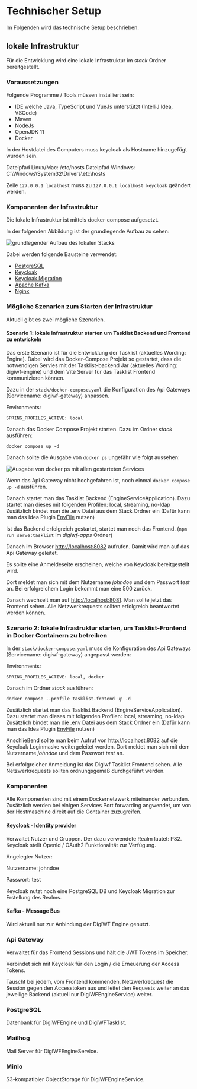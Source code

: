 # Technischer Setup

Im Folgenden wird das technische Setup beschrieben.

## lokale Infrastruktur

Für die Entwicklung wird eine lokale Infrastruktur im _stack_ Ordner bereitgestellt.

### Voraussetzungen

Folgende Programme / Tools müssen installiert sein:

* IDE welche Java, TypeScript und VueJs unterstützt (IntelliJ Idea, VSCode)
* Maven
* NodeJs
* OpenJDK 11
* Docker

In der Hostdatei des Computers muss keycloak als Hostname hinzugefügt wurden sein.

Dateipfad Linux/Mac: /etc/hosts
Dateipfad Windows: C:\Windows\System32\Drivers\etc\hosts

Zeile `127.0.0.1 localhost` muss zu `127.0.0.1 localhost keycloak` geändert werden.

### Komponenten der Infrastruktur

Die lokale Infrastruktur ist mittels docker-compose aufgesetzt.

In der folgenden Abbildung ist der grundlegende Aufbau zu sehen:

![grundlegender Aufbau des lokalen Stacks](~@source/images/platform/guides/technical-setup/docker-setup.png)

Dabei werden folgende Bausteine verwendet:

* [PostgreSQL](https://www.postgresql.org/)
* [Keycloak](https://www.keycloak.org/)
* [Keycloak Migration](https://github.com/mayope/keycloakmigration)
* [Apache Kafka](https://kafka.apache.org/)
* [Nginx](https://www.nginx.com/)

### Mögliche Szenarien zum Starten der Infrastruktur

Aktuell gibt es zwei mögliche Szenarien.

#### Szenario 1: lokale Infrastruktur starten um Tasklist Backend und Frontend zu entwickeln

Das erste Szenario ist für die Entwicklung der Tasklist (aktuelles Wording: Engine). Dabei wird das Docker-Compose Projekt so gestartet, dass die notwendigen Servies mit der Tasklist-backend Jar (aktuelles Wording: digiwf-engine) und dem Vite Server für das Tasklist Frontend kommunizieren können.

Dazu in der `stack/docker-compose.yaml` die Konfiguration des Api Gateways (Servicename: digiwf-gateway) anpassen.

Environments: 

```
SPRING_PROFILES_ACTIVE: local
```

Danach das Docker Compose Projekt starten. 
Dazu im Ordner _stack_ ausführen:

```docker compose up -d```

Danach sollte die Ausgabe von `docker ps` ungefähr wie folgt aussehen:

![Ausgabe von docker ps mit allen gestarteten Services](~@source/images/platform/guides/technical-setup/docker-ps-output.png)

Wenn das Api Gateway nicht hochgefahren ist, noch einmal `docker compose up -d` ausführen.

Danach startet man das Tasklist Backend (EngineServiceApplication).
Dazu startet man dieses mit folgenden Profilen: local, streaming, no-ldap
Zusätzlich bindet man die .env Datei aus dem Stack Ordner ein (Dafür kann man das Idea Plugin [EnvFile](https://plugins.jetbrains.com/plugin/7861-envfile) nutzen)

Ist das Backend erfolgreich gestartet, startet man noch das Frontend. (`npm run serve:tasklist` im _digiwf-apps_ Ordner)

Danach im Browser [http://localhost:8082](http://localhost:8082) aufrufen. Damit wird man auf das Api Gateway geleitet.

Es sollte eine Anmeldeseite erscheinen, welche von Keycloak bereitgestellt wird.

Dort meldet man sich mit dem Nutzername _johndoe_ und dem Passwort _test_ an.
Bei erfolgreichem Login bekommt man eine 500 zurück.  

Danach wechselt man auf [http://localhost:8081](http://localhost:8081). Man sollte jetzt das Frontend sehen. Alle Netzwerkrequests sollten erfolgreich beantwortet werden können.

### Szenario 2: lokale Infrastruktur starten, um Tasklist-Frontend in Docker Containern zu betreiben

In der `stack/docker-compose.yaml` muss die Konfiguration des Api Gateways (Servicename: digiwf-gateway) angepasst werden:

Environments:
```
SPRING_PROFILES_ACTIVE: local, docker
```

Danach im Ordner _stack_ ausführen:

```docker compose --profile tasklist-frotend up -d```

Zusätzlich startet man das Tasklist Backend (EngineServiceApplication).
Dazu startet man dieses mit folgenden Profilen: local, streaming, no-ldap
Zusätzlich bindet man die .env Datei aus dem Stack Ordner ein (Dafür kann man das Idea Plugin [EnvFile](https://plugins.jetbrains.com/plugin/7861-envfile) nutzen)


Anschließend sollte man beim Aufruf von [http://localhost:8082](http://localhost:8082) auf die Keycloak Loginmaske weitergeleitet werden.
Dort meldet man sich mit dem Nutzername _johndoe_ und dem Passwort _test_ an.

Bei erfolgreicher Anmeldung ist das Digiwf Tasklist Frontend sehen. Alle Netzwerkrequests sollten ordnungsgemäß durchgeführt werden.

### Komponenten

Alle Komponenten sind mit einem Dockernetzwerk miteinander verbunden. Zusätzlich werden bei einigen Services Port forwarding angwendet, um von der Hostmaschine direkt auf die Container zuzugreifen. 

#### Keycloak - Identity provider

Verwaltet Nutzer und Gruppen.
Der dazu verwendete Realm lautet: P82.
Keycloak stellt OpenId / OAuth2 Funktionalität zur Verfügung. 

Angelegter Nutzer: 

Nutzername: johndoe

Passwort: test

Keycloak nutzt noch eine PostgreSQL DB und Keycloak Migration zur Erstellung des Realms.

#### Kafka - Message Bus

Wird aktuell nur zur Anbindung der DigiWF Engine genutzt.

### Api Gateway

Verwaltet für das Frontend Sessions und hält die JWT Tokens im Speicher.

Verbindet sich mit Keycloak für den Login / die Erneuerung der Access Tokens. 

Tauscht bei jedem, vom Frontend kommenden, Netzwerkrequest die Session gegen den Accesstoken aus und leitet den Requests weiter an das jeweilige Backend (aktuell nur DigiWFEngineService) weiter.

### PostgreSQL

Datenbank für DigiWFEngine und DigiWFTasklist.

### Mailhog

Mail Server für DigiWFEngineService.

### Minio

S3-kompatibler ObjectStorage für DigiWFEngineService.

